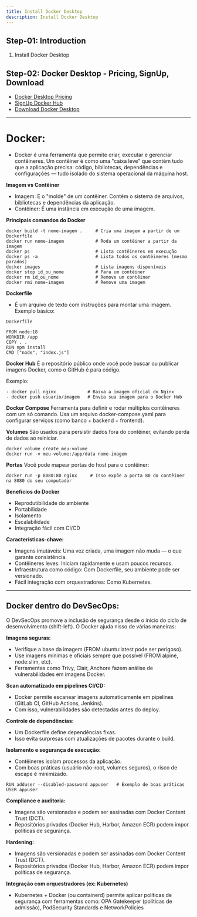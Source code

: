 ```yaml
---
title: Install Docker Desktop 
description: Install Docker Desktop 
---
```


## Step-01: Introduction
1. Install Docker Desktop

## Step-02: Docker Desktop - Pricing, SignUp, Download
- [Docker Desktop Pricing](https://www.docker.com/pricing/)
- [SignUp Docker Hub](https://hub.docker.com/)
- [Download Docker Desktop](https://www.docker.com/products/docker-desktop/)

---

# Docker:

- Docker é uma ferramenta que permite criar, executar e gerenciar contêineres. Um contêiner é como uma "caixa leve" que contém tudo que a aplicação precisa: código, bibliotecas, dependências e configurações — tudo isolado do sistema operacional da máquina host.


**Imagem vs Contêiner**
- Imagem: É o "molde" de um contêiner. Contém o sistema de arquivos, bibliotecas e dependências da aplicação.
- Contêiner: É uma instância em execução de uma imagem.

**Principais comandos do Docker**
```
docker build -t nome-imagem .     # Cria uma imagem a partir de um Dockerfile
docker run nome-imagem            # Roda um contêiner a partir da imagem
docker ps                         # Lista contêineres em execução
docker ps -a                      # Lista todos os contêineres (mesmo parados)
docker images                     # Lista imagens disponíveis
docker stop id_ou_nome            # Para um contêiner
docker rm id_ou_nome              # Remove um contêiner
docker rmi nome-imagem            # Remove uma imagem
```

**Dockerfile**
- É um arquivo de texto com instruções para montar uma imagem. Exemplo básico:

```
Dockerfile

FROM node:18
WORKDIR /app
COPY . .
RUN npm install
CMD ["node", "index.js"]
```

**Docker Hub**
É o repositório público onde você pode buscar ou publicar imagens Docker, como o GitHub é para código.

Exemplo:

```
- docker pull nginx            # Baixa a imagem oficial do Nginx
- docker push usuario/imagem   # Envia sua imagem para o Docker Hub
```

**Docker Compose**
Ferramenta para definir e rodar múltiplos contêineres com um só comando. Usa um arquivo docker-compose.yaml para configurar serviços (como banco + backend + frontend).

**Volumes**
São usados para persistir dados fora do contêiner, evitando perda de dados ao reiniciar.

```
docker volume create meu-volume
docker run -v meu-volume:/app/data nome-imagem
```

**Portas**
Você pode mapear portas do host para o contêiner:

```
docker run -p 8080:80 nginx     # Isso expõe a porta 80 do contêiner na 8080 do seu computador
```

**Benefícios do Docker**
- Reprodutibilidade do ambiente
- Portabilidade
- Isolamento
- Escalabilidade
- Integração fácil com CI/CD

**Características-chave:**
- Imagens imutáveis: Uma vez criada, uma imagem não muda — o que garante consistência.
- Contêineres leves: Iniciam rapidamente e usam poucos recursos.
- Infraestrutura como código: Com Dockerfile, seu ambiente pode ser versionado.
- Fácil integração com orquestradores: Como Kubernetes.

---

## Docker dentro do DevSecOps:

O DevSecOps promove a inclusão de segurança desde o início do ciclo de desenvolvimento (shift-left). O Docker ajuda nisso de várias maneiras:

**Imagens seguras:**
- Verifique a base da imagem (FROM ubuntu:latest pode ser perigoso).
- Use imagens mínimas e oficiais sempre que possível (FROM alpine, node:slim, etc).
- Ferramentas como Trivy, Clair, Anchore fazem análise de vulnerabilidades em imagens Docker.

**Scan automatizado em pipelines CI/CD:**
- Docker permite escanear imagens automaticamente em pipelines (GitLab CI, GitHub Actions, Jenkins).
- Com isso, vulnerabilidades são detectadas antes do deploy.

**Controle de dependências:**
- Um Dockerfile define dependências fixas.
- Isso evita surpresas com atualizações de pacotes durante o build.

**Isolamento e segurança de execução:**
- Contêineres isolam processos da aplicação.
- Com boas práticas (usuário não-root, volumes seguros), o risco de escape é minimizado.

```
RUN adduser --disabled-password appuser   # Exemplo de boas práticas
USER appuser
```

**Compliance e auditoria:**
- Imagens são versionadas e podem ser assinadas com Docker Content Trust (DCT).
- Repositórios privados (Docker Hub, Harbor, Amazon ECR) podem impor políticas de segurança.

**Hardening:**
- Imagens são versionadas e podem ser assinadas com Docker Content Trust (DCT).
- Repositórios privados (Docker Hub, Harbor, Amazon ECR) podem impor políticas de segurança.

**Integração com orquestradores (ex: Kubernetes)**
- Kubernetes + Docker (ou containerd) permite aplicar políticas de segurança com ferramentas como: OPA Gatekeeper (políticas de admissão), PodSecurity Standards e NetworkPolicies


